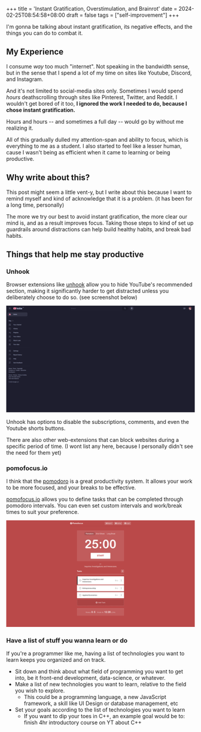 +++
title = 'Instant Gratification, Overstimulation, and Brainrot'
date = 2024-02-25T08:54:58+08:00
draft = false
tags = ["self-improvement"]
+++

I'm gonna be talking about instant gratification, its negative effects, and the things you can do to combat it.

<!--more-->

## My Experience

I consume _way_ too much "internet". Not speaking in the bandwidth sense, but in the
sense that I spend a lot of my time on sites like Youtube, Discord, and Instagram.

And it's not limited to social-media sites only. Sometimes I would spend _hours_
deathscrolling through sites like Pinterest, Twitter, and Reddit. I wouldn't get bored of it too,
__I ignored the work I needed to do, because I chose instant gratification.__

Hours and hours -- and sometimes a full day -- would go by without me realizing it.

<!-- Naturally, overdue assignments would build up, and there were many days where -->
<!-- I just completely skip school because my brain was too stimulated and tired from -->
<!-- all the "consuming" I had been doing. -->

All of this gradually dulled my attention-span and ability to focus, which is everything to me as a student. I also started to feel like a 
lesser human, cause I wasn't being as efficient when it came to learning 
or being productive.

## Why write about this?
This post might seem a little vent-y, but I write about this because I want to remind myself and kind of acknowledge that it is a problem. (it has been for a long time, personally)

The more we try our best to avoid instant gratification, the more clear our mind is, and as a result improves focus. Taking those steps to kind of set up guardrails around distractions can help build healthy habits, and break bad habits.

## Things that help me stay productive

### Unhook
Browser extensions like [unhook](https://addons.mozilla.org/en-US/firefox/addon/youtube-recommended-videos/) allow you to hide YouTube's recommended section, making it significantly harder to get distracted unless
you deliberately choose to do so. (see screenshot below)

![Youtube with Unhook](unhook.png "No thumbnails = less things to click on")

Unhook has options to disable the subscriptions, comments, and even the Youtube shorts buttons.

There are also other web-extensions that can block websites during a specific period of time. (I wont list any here, because I personally didn't see the need for them yet)


### pomofocus.io
I think that the [pomodoro](https://en.wikipedia.org/wiki/Pomodoro_Technique) is a great productivity system. It allows your work to be more focused, and your breaks to be effective.

[pomofocus.io](https://pomofocus.io) allows you to define tasks that can be completed through pomodoro intervals. You can even set custom intervals and work/break times to suit your preference.

![Pomofocus for pomodoro](pomofocus.io.png "Dashboard for pomofocus")


### Have a list of stuff you wanna learn or do
If you're a programmer like me, having a list of technologies you want to learn keeps you organized and on track. 

- Sit down and think about what field of programming you want to get into, be it front-end development, data-science, or whatever. 
- Make a list of new technologies you want to learn, relative to the field you wish to explore.
    - This could be a programming language, a new JavaScript framework, a skill like UI Design or database management, etc
- Set your goals according to the list of technologies you want to learn 
    - If you want to dip your toes in C++, an example goal would be to: finish 4hr introductory course on YT about C++
